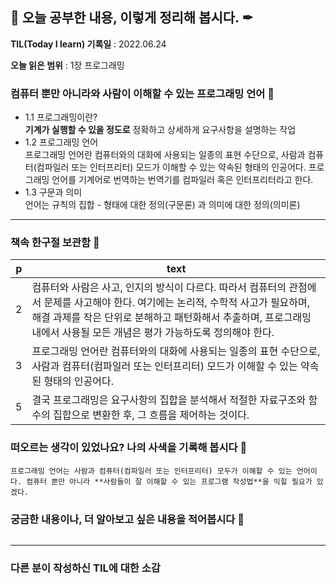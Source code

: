 ## 📕 오늘 공부한 내용, 이렇게 정리해 봅시다. ✒

**TIL(Today I learn) 기록일** : 2022.06.24

**오늘 읽은 범위** : 1장 프로그래밍

### 컴퓨터 뿐만 아니라와 사람이 이해할 수 있는 프로그래밍 언어 📑

+ 1.1 프로그래밍이란?</br> 
**기계가 실행할 수 있을 정도로** 정확하고 상세하게 요구사항을 설명하는 작업 
+ 1.2 프로그래밍 언어</br> 
프로그래밍 언어란 컴퓨터와의 대화에 사용되는 일종의 표현 수단으로, 사람과 컴퓨터(컴파일러 또는 인터프리터) 모드가 이해할 수 있는 약속된 형태의 인공어다.
프로그래밍 언어를 기계어로 번역하는 번역기를 컴파일러 혹은 인터프리터라고 한다.
+ 1.3 구문과 의미<br/>
언어는 규칙의 집합 - 형태에 대한 정의(구문론) 과 의미에 대한 정의(의미론)

---

### 책속 한구절 보관함 📖

| p    | text                                           |
| ---- | ---------------------------------------------- |
| 2  | 컴퓨터와 사람은 사고, 인지의 방식이 다르다. 따라서 컴퓨터의 관점에서 문제를 사고해야 한다. 여기에는 논리적, 수학적 사고가 필요하며, 해결 과제를 작은 단위로 분해하고 패턴화해서 추출하며, 프로그래밍 내에서 사용될 모든 개념은 평가 가능하도록 정의해야 한다.                 |
| 3  | 프로그래밍 언어란 컴퓨터와의 대화에 사용되는 일종의 표현 수단으로, 사람과 컴퓨터(컴파일러 또는 인터프리터) 모드가 이해할 수 있는 약속된 형태의 인공어다.               |
| 5  | 결국 프로그래밍은 요구사항의 집합을 분석해서 적절한 자료구조와 함수의 집합으로 변환한 후, 그 흐름을 제어하는 것이다. |


### 떠오르는 생각이 있었나요? 나의 사색을 기록해 봅시다 💭
```
프로그래밍 언어는 사람과 컴퓨터(컴파일러 또는 인터프리터) 모두가 이해할 수 있는 언어이다. 컴퓨터 뿐만 아니라 **사람들이 잘 이해할 수 있는 프로그램 작성법**을 익힐 필요가 있겠다. 
```

### 궁금한 내용이나, 더 알아보고 싶은 내용을 적어봅시다 🤔
```

```

---

### 다른 분이 작성하신 TIL에 대한 소감